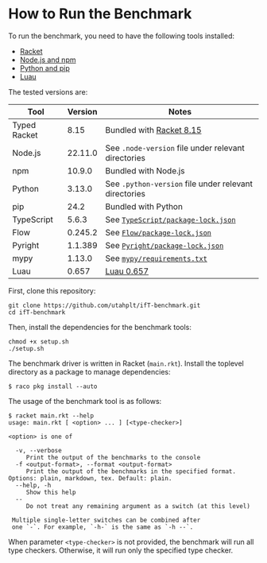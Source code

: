 # How to Run the Benchmark

To run the benchmark, you need to have the following tools installed:

- [Racket](https://racket-lang.org/)
- [Node.js and npm](https://nodejs.org/)
- [Python and pip](https://www.python.org/)
- [Luau](https://luau.org/)

The tested versions are:

| Tool         | Version | Notes                                                                                                                |
|--------------|---------|----------------------------------------------------------------------------------------------------------------------|
| Typed Racket | 8.15    | Bundled with [Racket 8.15](https://download.racket-lang.org/releases/8.15/)                                                                                             |
| Node.js      | 22.11.0 | See `.node-version` file under relevant directories                                                                  |
| npm          | 10.9.0  | Bundled with Node.js                                                                                                 |
| Python       | 3.13.0  | See `.python-version` file under relevant directories                                                                |
| pip          | 24.2    | Bundled with Python                                                                                                  |
| TypeScript   | 5.6.3   | See [`TypeScript/package-lock.json`](https://github.com/utahplt/ot-benchmark/blob/main/TypeScript/package-lock.json) |
| Flow         | 0.245.2 | See [`Flow/package-lock.json`](https://github.com/utahplt/ot-benchmark/blob/main/Flow/package-lock.json)             |
| Pyright      | 1.1.389 | See [`Pyright/package-lock.json`](https://github.com/utahplt/ot-benchmark/blob/main/Pyright/package-lock.json)       |
| mypy         | 1.13.0  | See [`mypy/requirements.txt`](https://github.com/utahplt/ot-benchmark/blob/main/mypy/requirements.txt)               |
| Luau | 0.657 | [Luau 0.657](https://github.com/luau-lang/luau/releases/tag/0.657) |

First, clone this repository:

```shell
git clone https://github.com/utahplt/ifT-benchmark.git
cd ifT-benchmark
```

Then, install the dependencies for the benchmark tools:

```shell
chmod +x setup.sh
./setup.sh
```

The benchmark driver is written in Racket (`main.rkt`).
Install the toplevel directory as a package to manage dependencies:

```text
$ raco pkg install --auto
```


The usage of the benchmark tool is as follows:

```text
$ racket main.rkt --help
usage: main.rkt [ <option> ... ] [<type-checker>]

<option> is one of

  -v, --verbose
     Print the output of the benchmarks to the console
  -f <output-format>, --format <output-format>
     Print the output of the benchmarks in the specified format. Options: plain, markdown, tex. Default: plain.
  --help, -h
     Show this help
  --
     Do not treat any remaining argument as a switch (at this level)

 Multiple single-letter switches can be combined after
 one `-`. For example, `-h-` is the same as `-h --`.
```

When parameter `<type-checker>` is not provided, the benchmark will run all type checkers. Otherwise, it will run only the specified type checker.